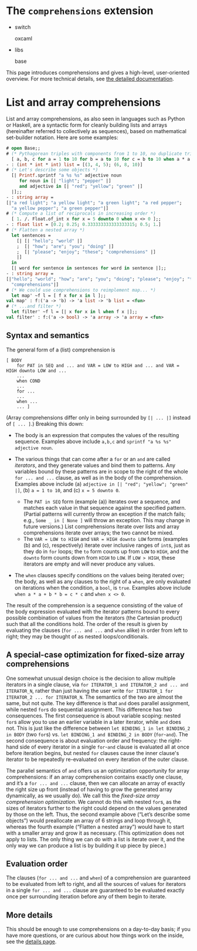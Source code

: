 # The `comprehensions` extension

<ul class="at-tags"><li class="switch"><span class="at-tag">switch</span> <p>oxcaml</p></li></ul>
<ul class="at-tags"><li class="libs"><span class="at-tag">libs</span> <p>base</p></li></ul>

This page introduces comprehensions and gives a high-level, user-oriented
overview.
For more technical details, see [the detailed documentation](../details).

# List and array comprehensions

List and array comprehensions, as also seen in languages such as Python or
Haskell, are a syntactic form for cleanly building lists and arrays (hereinafter
referred to collectively as sequences), based on mathematical set-builder
notation. Here are some examples:

```ocaml
# open Base;;
# (* Pythagorean triples with components from 1 to 10, no duplicate triples *)
  [ a, b, c for a = 1 to 10 for b = a to 10 for c = b to 10 when a * a + b * b = c * c ];;
- : (int * int * int) list = [(3, 4, 5); (6, 8, 10)]
# (* Let's describe some objects *)
  [| Printf.sprintf "a %s %s" adjective noun
     for noun in [| "light"; "pepper" |]
     and adjective in [| "red"; "yellow"; "green" |]
  |];;
- : string array =
[|"a red light"; "a yellow light"; "a green light"; "a red pepper";
  "a yellow pepper"; "a green pepper"|]
# (* Compute a list of reciprocals in increasing order *)
  [ 1. /. Float.of_int x for x = 5 downto 0 when x <> 0 ];;
- : float list = [0.2; 0.25; 0.333333333333333315; 0.5; 1.]
# (* Flatten a nested array *)
  let sentences =
    [| [| "hello"; "world" |]
    ;  [| "how"; "are"; "you"; "doing" |]
    ;  [| "please"; "enjoy"; "these"; "comprehensions" |]
    |]
  in
  [| word for sentence in sentences for word in sentence |];;
- : string array =
[|"hello"; "world"; "how"; "are"; "you"; "doing"; "please"; "enjoy"; "these";
  "comprehensions"|]
# (* We could use comprehensions to reimplement map... *)
  let map' ~f l = [ f x for x in l ];;
val map' : f:('a -> 'b) -> 'a list -> 'b list = <fun>
# (* ...and filter *)
  let filter' ~f l = [| x for x in l when f x |];;
val filter' : f:('a -> bool) -> 'a array -> 'a array = <fun>
```

## Syntax and semantics

The general form of a (list) comprehension is

```
[ BODY
    for PAT in SEQ and ... and VAR = LOW to HIGH and ... and VAR = HIGH downto LOW and ...
    ...
    when COND
    ...
    for ...
    ...
    when ...
    ... ]
```

(Array comprehensions differ only in being surrounded by `[| ... |]` instead of
`[ ... ]`.)  Breaking this down:

* The body is an expression that computes the values of the resulting sequence.
  Examples above include `a,b,c` and `sprintf "a %s %s" adjective noun`.

* The various things that can come after a `for` or an `and` are called
  *iterators*, and they generate values and bind them to patterns.  Any
  variables bound by these patterns are in scope to the right of the whole `for
  ... and ...` clause, as well as in the body of the comprehension.  Examples
  above include (a) `adjective in [| "red"; "yellow"; "green" |]`, (b) `a = 1 to
  10`, and (c) `x = 5 downto 0`.
    + The `PAT in SEQ` form (example (a)) iterates over a sequence, and matches
      each value in that sequence against the specified pattern.  (Partial
      patterns will currently throw an exception if the match fails; e.g.,
      `Some _ in [ None ]` will throw an exception. This may
      change in future versions.)  List comprehensions iterate over lists and
      array comprehensions iterate over arrays; the two cannot be mixed.
    + The `VAR = LOW to HIGH` and `VAR = HIGH downto LOW` forms (examples (b)
      and (c), respectively) iterate over inclusive ranges of `int`s, just as
      they do in `for` loops; the `to` form counts up from `LOW` to `HIGH`, and
      the `downto` form counts down from `HIGH` to `LOW`.  If `LOW > HIGH`,
      these iterators are empty and will never produce any values.

* The `when` clauses specify conditions on the values being iterated over; the
  body, as well as any clauses to the right of a `when`, are only evaluated on
  iterations when the condition, a `bool`, is `true`.  Examples above include
  `when a * a + b * b = c * c` and `when x <> 0`.

The result of the comprehension is a sequence consisting of the value of the
body expression evaluated with the iterator patterns bound to every possible
combination of values from the iterators (the Cartesian product) such that all
the conditions hold.  The order of the result is given by evaluating the clauses
(`for ... and ...` and `when` alike) in order from left to right; they may be
thought of as nested loops/conditionals.

## A special-case optimization for fixed-size array comprehensions

One somewhat unusual design choice is the decision to allow multiple iterators
in a single clause, via `for ITERATOR_1 and ITERATOR_2 and ... and ITERATOR_N`,
rather than just having the user write `for ITERATOR_1 for ITERATOR_2 ... for
ITERATOR_N`.  The semantics of the two are almost the same, but not quite.  The
key difference is that `and` does parallel assignment, while nested `for`s do
sequential assignment. This difference has two consequences.  The first
consequence is about variable scoping: nested `for`s allow you to use an earlier
variable in a later iterator, while `and` does not. This is just like the
difference between `let BINDING_1 in let BINDING_2 in BODY` (two `for`s)
vs. `let BINDING_1 and BINDING_2 in BODY` (`for`-`and`). The second consequence
is about evaluation order and frequency: the right-hand side of every iterator
in a single `for`-`and` clause is evaluated all at once before iteration begins,
but nested `for` clauses cause the inner clause's iterator to be repeatedly
re-evaluated on every iteration of the outer clause.

The parallel semantics of `and` offers us an optimization opportunity for array
comprehensions: if an array comprehension contains exactly one clause, and it’s
a `for ... and ...` clause, then we can allocate an array of exactly the right
size up front (instead of having to grow the generated array dynamically, as we
usually do).  We call this the *fixed-size array comprehension optimization*.
We cannot do this with nested `for`s, as the sizes of iterators further to the
right could depend on the values generated by those on the left.  Thus, the
second example above (“Let’s describe some objects”) would preallocate an array
of 6 strings and loop through it, whereas the fourth example (“Flatten a nested
array”) would have to start with a smaller array and grow it as necessary.
(This optimization does not apply to lists. The only thing we can do with a
list is iterate over it, and the only way we can produce a list is by building it up piece
by piece.)

## Evaluation order

The clauses (`for ... and ...` and `when`) of a comprehension are guaranteed to
be evaluated from left to right, and all the sources of values for iterators in
a single `for ... and ...` clause are guaranteed to be evaluated exactly once
per surrounding iteration before any of them begin to iterate.

## More details

This should be enough to use comprehensions on a day-to-day basis; if you have
more questions, or are curious about how things work on the inside, see
the [details page](../details).
